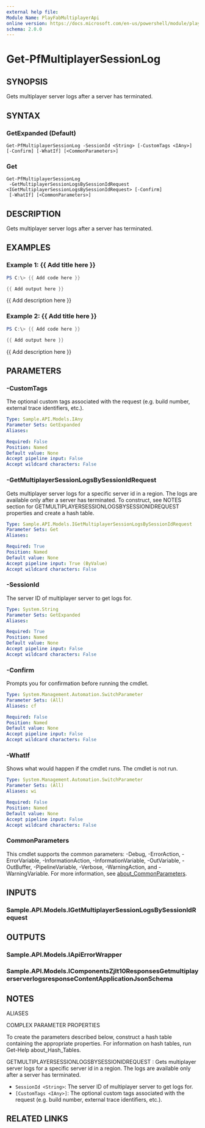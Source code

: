 ```yaml
---
external help file:
Module Name: PlayFabMultiplayerApi
online version: https://docs.microsoft.com/en-us/powershell/module/playfabmultiplayerapi/get-pfmultiplayersessionlog
schema: 2.0.0
---
```


# Get-PfMultiplayerSessionLog

## SYNOPSIS
Gets multiplayer server logs after a server has terminated.

## SYNTAX

### GetExpanded (Default)
```
Get-PfMultiplayerSessionLog -SessionId <String> [-CustomTags <IAny>] [-Confirm] [-WhatIf] [<CommonParameters>]
```

### Get
```
Get-PfMultiplayerSessionLog
 -GetMultiplayerSessionLogsBySessionIdRequest <IGetMultiplayerSessionLogsBySessionIdRequest> [-Confirm]
 [-WhatIf] [<CommonParameters>]
```

## DESCRIPTION
Gets multiplayer server logs after a server has terminated.

## EXAMPLES

### Example 1: {{ Add title here }}
```powershell
PS C:\> {{ Add code here }}

{{ Add output here }}
```

{{ Add description here }}

### Example 2: {{ Add title here }}
```powershell
PS C:\> {{ Add code here }}

{{ Add output here }}
```

{{ Add description here }}

## PARAMETERS

### -CustomTags
The optional custom tags associated with the request (e.g.
build number, external trace identifiers, etc.).

```yaml
Type: Sample.API.Models.IAny
Parameter Sets: GetExpanded
Aliases:

Required: False
Position: Named
Default value: None
Accept pipeline input: False
Accept wildcard characters: False
```

### -GetMultiplayerSessionLogsBySessionIdRequest
Gets multiplayer server logs for a specific server id in a region.
The logs are available only after a server has terminated.
To construct, see NOTES section for GETMULTIPLAYERSESSIONLOGSBYSESSIONIDREQUEST properties and create a hash table.

```yaml
Type: Sample.API.Models.IGetMultiplayerSessionLogsBySessionIdRequest
Parameter Sets: Get
Aliases:

Required: True
Position: Named
Default value: None
Accept pipeline input: True (ByValue)
Accept wildcard characters: False
```

### -SessionId
The server ID of multiplayer server to get logs for.

```yaml
Type: System.String
Parameter Sets: GetExpanded
Aliases:

Required: True
Position: Named
Default value: None
Accept pipeline input: False
Accept wildcard characters: False
```

### -Confirm
Prompts you for confirmation before running the cmdlet.

```yaml
Type: System.Management.Automation.SwitchParameter
Parameter Sets: (All)
Aliases: cf

Required: False
Position: Named
Default value: None
Accept pipeline input: False
Accept wildcard characters: False
```

### -WhatIf
Shows what would happen if the cmdlet runs.
The cmdlet is not run.

```yaml
Type: System.Management.Automation.SwitchParameter
Parameter Sets: (All)
Aliases: wi

Required: False
Position: Named
Default value: None
Accept pipeline input: False
Accept wildcard characters: False
```

### CommonParameters
This cmdlet supports the common parameters: -Debug, -ErrorAction, -ErrorVariable, -InformationAction, -InformationVariable, -OutVariable, -OutBuffer, -PipelineVariable, -Verbose, -WarningAction, and -WarningVariable. For more information, see [about_CommonParameters](http://go.microsoft.com/fwlink/?LinkID=113216).

## INPUTS

### Sample.API.Models.IGetMultiplayerSessionLogsBySessionIdRequest

## OUTPUTS

### Sample.API.Models.IApiErrorWrapper

### Sample.API.Models.IComponentsZjlt10ResponsesGetmultiplayerserverlogsresponseContentApplicationJsonSchema

## NOTES

ALIASES

COMPLEX PARAMETER PROPERTIES

To create the parameters described below, construct a hash table containing the appropriate properties. For information on hash tables, run Get-Help about_Hash_Tables.


GETMULTIPLAYERSESSIONLOGSBYSESSIONIDREQUEST <IGetMultiplayerSessionLogsBySessionIdRequest>: Gets multiplayer server logs for a specific server id in a region. The logs are available only after a server has terminated.
  - `SessionId <String>`: The server ID of multiplayer server to get logs for.
  - `[CustomTags <IAny>]`: The optional custom tags associated with the request (e.g. build number, external trace identifiers, etc.).

## RELATED LINKS

